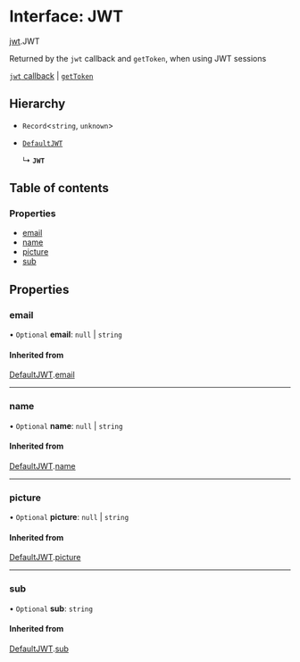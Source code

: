# Interface: JWT

[jwt](../modules/jwt.md).JWT

Returned by the `jwt` callback and `getToken`, when using JWT sessions

[`jwt` callback](https://next-auth.js.org/configuration/callbacks#jwt-callback) | [`getToken`](https://next-auth.js.org/tutorials/securing-pages-and-api-routes#using-gettoken)

## Hierarchy

- `Record`<`string`, `unknown`\>

- [`DefaultJWT`](jwt.DefaultJWT.md)

  ↳ **`JWT`**

## Table of contents

### Properties

- [email](jwt.JWT.md#email)
- [name](jwt.JWT.md#name)
- [picture](jwt.JWT.md#picture)
- [sub](jwt.JWT.md#sub)

## Properties

### email

• `Optional` **email**: ``null`` \| `string`

#### Inherited from

[DefaultJWT](jwt.DefaultJWT.md).[email](jwt.DefaultJWT.md#email)

___

### name

• `Optional` **name**: ``null`` \| `string`

#### Inherited from

[DefaultJWT](jwt.DefaultJWT.md).[name](jwt.DefaultJWT.md#name)

___

### picture

• `Optional` **picture**: ``null`` \| `string`

#### Inherited from

[DefaultJWT](jwt.DefaultJWT.md).[picture](jwt.DefaultJWT.md#picture)

___

### sub

• `Optional` **sub**: `string`

#### Inherited from

[DefaultJWT](jwt.DefaultJWT.md).[sub](jwt.DefaultJWT.md#sub)
